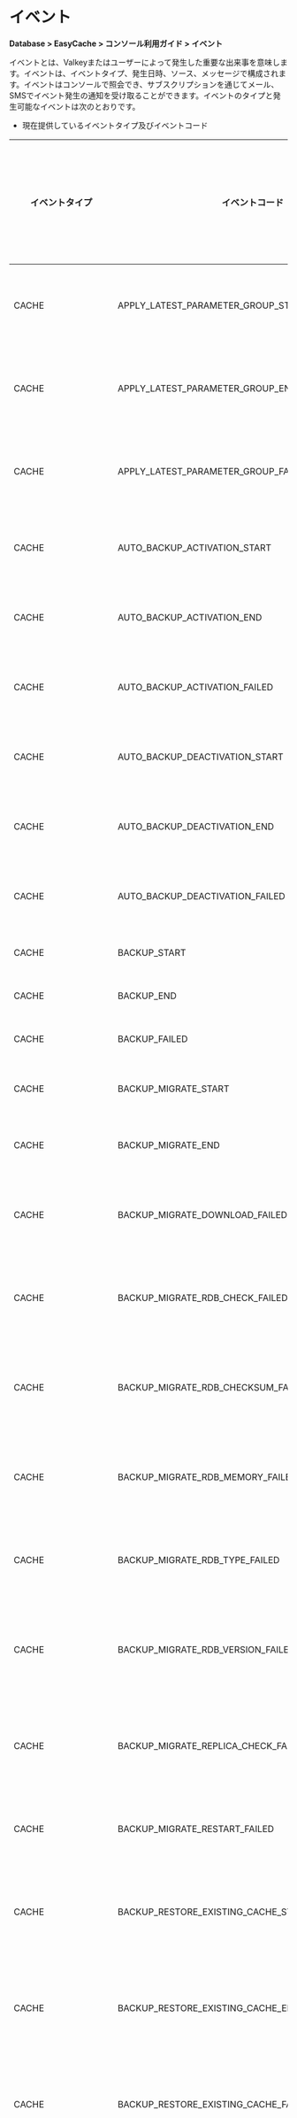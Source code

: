 # イベント

**Database > EasyCache > コンソール利用ガイド > イベント**

イベントとは、Valkeyまたはユーザーによって発生した重要な出来事を意味します。イベントは、イベントタイプ、発生日時、ソース、メッセージで構成されます。イベントはコンソールで照会でき、サブスクリプションを通じてメール、SMSでイベント発生の通知を受け取ることができます。イベントのタイプと発生可能なイベントは次のとおりです。

* 現在提供しているイベントタイプ及びイベントコード

| イベントタイプ | イベントコード | サブスクリプション | 説明 |
| - | - | - | - |
| CACHE | APPLY_LATEST_PARAMETER_GROUP_START | はい | 最新パラメータグループの適用を開始 |
| CACHE | APPLY_LATEST_PARAMETER_GROUP_END | はい | 最新パラメータグループの適用が完了 |
| CACHE | APPLY_LATEST_PARAMETER_GROUP_FAILED | はい | 最新パラメータグループの適用に失敗 |
| CACHE | AUTO_BACKUP_ACTIVATION_START | はい | 自動バックアップの有効化を開始 |
| CACHE | AUTO_BACKUP_ACTIVATION_END | はい | 自動バックアップの有効化が完了 |
| CACHE | AUTO_BACKUP_ACTIVATION_FAILED | はい | 自動バックアップの有効化に失敗 |
| CACHE | AUTO_BACKUP_DEACTIVATION_START | はい | 自動バックアップの無効化を開始 |
| CACHE | AUTO_BACKUP_DEACTIVATION_END | はい | 自動バックアップの無効化が完了 |
| CACHE | AUTO_BACKUP_DEACTIVATION_FAILED | はい | 自動バックアップの無効化に失敗 |
| CACHE | BACKUP_START | はい | バックアップを開始 |
| CACHE | BACKUP_END | はい | バックアップが完了 |
| CACHE | BACKUP_FAILED | はい | バックアップに失敗 |
| CACHE | BACKUP_MIGRATE_START | いいえ | バックアップの移行を開始 |
| CACHE | BACKUP_MIGRATE_END | いいえ | バックアップの移行が完了 |
| CACHE | BACKUP_MIGRATE_DOWNLOAD_FAILED | いいえ | バックアップ移行のダウンロードに失敗 |
| CACHE | BACKUP_MIGRATE_RDB_CHECK_FAILED | いいえ | バックアップ移行のRDBチェックに失敗 |
| CACHE | BACKUP_MIGRATE_RDB_CHECKSUM_FAILED | いいえ | バックアップ移行のRDBチェックサムに失敗 |
| CACHE | BACKUP_MIGRATE_RDB_MEMORY_FAILED | いいえ | バックアップ移行のRDBメモリに失敗 |
| CACHE | BACKUP_MIGRATE_RDB_TYPE_FAILED | いいえ | バックアップ移行のRDBタイプに失敗 |
| CACHE | BACKUP_MIGRATE_RDB_VERSION_FAILED | いいえ | バックアップ移行のRDBバージョンに失敗 |
| CACHE | BACKUP_MIGRATE_REPLICA_CHECK_FAILED | いいえ | バックアップ移行のレプリカチェックに失敗 |
| CACHE | BACKUP_MIGRATE_RESTART_FAILED | いいえ | バックアップ移行の再起動に失敗 |
| CACHE | BACKUP_RESTORE_EXISTING_CACHE_START | はい | 既存のキャッシュへのバックアップ復元を開始 |
| CACHE | BACKUP_RESTORE_EXISTING_CACHE_END | はい | 既存のキャッシュへのバックアップ復元が完了 |
| CACHE | BACKUP_RESTORE_EXISTING_CACHE_FAILED | はい | 既存のキャッシュへのバックアップ復元に失敗 |
| CACHE | BACKUP_RESTORE_EXISTING_CACHE_DOWNLOAD_FAILED | はい | 既存のキャッシュへのバックアップ復元ダウンロードに失敗 |
| CACHE | BACKUP_RESTORE_EXISTING_CACHE_RDB_CHECK_FAILED | はい | 既存のキャッシュへのバックアップ復元RDBチェックに失敗 |
| CACHE | BACKUP_RESTORE_EXISTING_CACHE_RDB_CHECKSUM_FAILED | はい | 既存のキャッシュへのバックアップ復元RDBチェックサムに失敗 |
| CACHE | BACKUP_RESTORE_EXISTING_CACHE_RDB_MEMORY_FAILED | はい | 既存のキャッシュへのバックアップ復元RDBメモリに失敗 |
| CACHE | BACKUP_RESTORE_EXISTING_CACHE_RDB_TYPE_FAILED | はい | 既存のキャッシュへのバックアップ復元RDBタイプに失敗 |
| CACHE | BACKUP_RESTORE_EXISTING_CACHE_RDB_VERSION_FAILED | はい | 既存のキャッシュへのバックアップ復元RDBバージョンに失敗 |
| CACHE | BACKUP_RESTORE_EXISTING_CACHE_REPLICA_CHECK_FAILED | はい | 既存のキャッシュへのバックアップ復元レプリカチェックに失敗 |
| CACHE | BACKUP_RESTORE_EXISTING_CACHE_RESTART_FAILED | はい | 既存のキャッシュへのバックアップ復元再起動に失敗 |
| CACHE | BACKUP_RESTORE_NEW_CACHE_START | はい | 新規キャッシュへのバックアップ復元を開始 |
| CACHE | BACKUP_RESTORE_NEW_CACHE_END | はい | 新規キャッシュへのバックアップ復元が完了 |
| CACHE | BACKUP_RESTORE_NEW_CACHE_FAILED | はい | 新規キャッシュへのバックアップ復元に失敗 |
| CACHE | CACHE_CERTIFICATE_UPDATE_START | はい | キャッシュ証明書の更新を開始 |
| CACHE | CACHE_CERTIFICATE_UPDATE_END | はい | キャッシュ証明書の更新が完了 |
| CACHE | CACHE_CERTIFICATE_UPDATE_FAILED | はい | キャッシュ証明書の更新に失敗 |
| CACHE | CACHE_CREATION_START | はい | キャッシュの作成を開始 |
| CACHE | CACHE_CREATION_END | はい | キャッシュの作成が完了 |
| CACHE | CACHE_CREATION_FAILED | はい | キャッシュの作成に失敗 |
| CACHE | CACHE_DATA_EXPORTING_START | はい | キャッシュデータのエクスポートを開始 |
| CACHE | CACHE_DATA_EXPORTING_END | はい | キャッシュデータのエクスポートが完了 |
| CACHE | CACHE_DATA_EXPORTING_FAILED | はい | キャッシュデータのエクスポートに失敗 |
| CACHE | CACHE_DATA_EXPORTING_RDB_CREATE_FAILED | はい | キャッシュデータエクスポートのRDB作成に失敗 |
| CACHE | CACHE_DATA_EXPORTING_SETTING_FAILED | はい | キャッシュデータエクスポートの設定に失敗 |
| CACHE | CACHE_DATA_EXPORTING_UPLOAD_FAILED | はい | キャッシュデータエクスポートのアップロードに失敗 |
| CACHE | CACHE_DATA_IMPORTING_START | はい | キャッシュデータのインポートを開始 |
| CACHE | CACHE_DATA_IMPORTING_END | はい | キャッシュデータのインポートが完了 |
| CACHE | CACHE_DATA_IMPORTING_FAILED | はい | キャッシュデータのインポートに失敗 |
| CACHE | CACHE_DATA_IMPORTING_DOWNLOAD_FAILED | はい | キャッシュデータインポートのダウンロードに失敗 |
| CACHE | CACHE_DATA_IMPORTING_RDB_CHECK_FAILED | はい | キャッシュデータインポートのRDBチェックに失敗 |
| CACHE | CACHE_DATA_IMPORTING_RDB_CHECKSUM_FAILED | はい | キャッシュデータインポートのRDBチェックサムに失敗 |
| CACHE | CACHE_DATA_IMPORTING_RDB_MEMORY_FAILED | はい | キャッシュデータインポートのRDBメモリに失敗 |
| CACHE | CACHE_DATA_IMPORTING_RDB_TYPE_FAILED | はい | キャッシュデータインポートのRDBタイプに失敗 |
| CACHE | CACHE_DATA_IMPORTING_RDB_VERSION_FAILED | はい | キャッシュデータインポートのRDBバージョンに失敗 |
| CACHE | CACHE_DATA_IMPORTING_REPLICA_CHECK_FAILED | はい | キャッシュデータインポートのレプリカチェックに失敗 |
| CACHE | CACHE_DATA_IMPORTING_RESTART_FAILED | はい | キャッシュデータインポートの再起動に失敗 |
| CACHE | CACHE_DATA_IMPORTING_SETTING_FAILED | はい | キャッシュデータインポートの設定に失敗 |
| CACHE | CACHE_DELETION_START | はい | キャッシュの削除を開始 |
| CACHE | CACHE_DELETION_END | はい | キャッシュの削除が完了 |
| CACHE | CACHE_DELETION_FAILED | はい | キャッシュの削除に失敗 |
| CACHE | CACHE_DELETION_PROTECTION_DISABLING_START | はい | キャッシュ削除保護の無効化を開始 |
| CACHE | CACHE_DELETION_PROTECTION_DISABLING_END | はい | キャッシュ削除保護の無効化が完了 |
| CACHE | CACHE_DELETION_PROTECTION_DISABLING_FAILED | はい | キャッシュ削除保護の無効化に失敗 |
| CACHE | CACHE_DELETION_PROTECTION_ENABLING_START | はい | キャッシュ削除保護の有効化を開始 |
| CACHE | CACHE_DELETION_PROTECTION_ENABLING_END | はい | キャッシュ削除保護の有効化が完了 |
| CACHE | CACHE_DELETION_PROTECTION_ENABLING_FAILED | はい | キャッシュ削除保護の有効化に失敗 |
| CACHE | CACHE_DETAIL_MODIFICATION_START | はい | キャッシュ詳細の修正を開始 |
| CACHE | CACHE_DETAIL_MODIFICATION_END | はい | キャッシュ詳細の修正が完了 |
| CACHE | CACHE_DETAIL_MODIFICATION_FAILED | はい | キャッシュ詳細の修正に失敗 |
| CACHE | CACHE_FLAVOR_MODIFICATION_START | はい | キャッシュ仕様の変更を開始 |
| CACHE | CACHE_FLAVOR_MODIFICATION_END | はい | キャッシュ仕様の変更が完了 |
| CACHE | CACHE_FLAVOR_MODIFICATION_FAILED | はい | キャッシュ仕様の変更に失敗 |
| CACHE | CACHE_HIGH_AVAILABILITY_REPAIR_START | はい | キャッシュ高可用性の復旧を開始 |
| CACHE | CACHE_HIGH_AVAILABILITY_REPAIR_END | はい | キャッシュ高可用性の復旧が完了 |
| CACHE | CACHE_HIGH_AVAILABILITY_REPAIR_FAILED | はい | キャッシュ高可用性の復旧に失敗 |
| CACHE | CACHE_MASTER_ROLE_CHANGING_START | はい | キャッシュマスターロールの変更を開始 |
| CACHE | CACHE_MASTER_ROLE_CHANGING_END | はい | キャッシュマスターロールの変更が完了 |
| CACHE | CACHE_MASTER_ROLE_CHANGING_FAILED | はい | キャッシュマスターロールの変更に失敗 |
| CACHE | CACHE_MODIFICATION_START | はい | キャッシュの修正を開始 |
| CACHE | CACHE_MODIFICATION_END | はい | キャッシュの修正が完了 |
| CACHE | CACHE_MODIFICATION_FAILED | はい | キャッシュの修正に失敗 |
| CACHE | CACHE_RESTART_START | はい | キャッシュの再起動を開始 |
| CACHE | CACHE_RESTART_END | はい | キャッシュの再起動が完了 |
| CACHE | CACHE_RESTART_FAILED | はい | キャッシュの再起動に失敗 |
| CACHE | CACHE_STARTING_START | はい | キャッシュの起動を開始 |
| CACHE | CACHE_STARTING_END | はい | キャッシュの起動が完了 |
| CACHE | CACHE_STARTING_FAILED | はい | キャッシュの起動に失敗 |
| CACHE | CACHE_STOPPING_START | はい | キャッシュの停止を開始 |
| CACHE | CACHE_STOPPING_END | はい | キャッシュの停止が完了 |
| CACHE | CACHE_STOPPING_FAILED | はい | キャッシュの停止に失敗 |
| CACHE | CACHE_UPGRADE_START | はい | キャッシュのアップグレードを開始 |
| CACHE | CACHE_UPGRADE_END | はい | キャッシュのアップグレードが完了 |
| CACHE | CACHE_UPGRADE_FAILED | はい | キャッシュのアップグレードに失敗 |
| CACHE | CACHE_UPGRADE_HA_UPGRADE_FAILED | はい | キャッシュアップグレードHAに失敗 |
| CACHE | CACHE_UPGRADE_MASTER_UPGRADE_FAILED | はい | キャッシュアップグレードマスターに失敗 |
| CACHE | CACHE_UPGRADE_REPLICA_PROMOTE_FAILED | はい | キャッシュアップグレードレプリカの昇格に失敗 |
| CACHE | CACHE_UPGRADE_REPLICA_UPGRADE_FAILED | はい | キャッシュアップグレードレプリカに失敗 |
| CACHE | FAILOVER_DNS_FAILED | いいえ | DNS更新に失敗 |
| CACHE | FAILOVER_DNSFAIL | はい | フェイルオーバーDNSに失敗 |
| CACHE | FAILOVER_EXECUTED | はい | フェイルオーバーが発生 |
| CACHE | FLOATING_IP_ATTACHING_START | はい | フローティングIPの接続を開始 |
| CACHE | FLOATING_IP_ATTACHING_END | はい | フローティングIPの接続が完了 |
| CACHE | FLOATING_IP_ATTACHING_FAILED | はい | フローティングIPの接続に失敗 |
| CACHE | FLOATING_IP_DETACHING_START | はい | フローティングIPの解除を開始 |
| CACHE | FLOATING_IP_DETACHING_END | はい | フローティングIPの解除が完了 |
| CACHE | FLOATING_IP_DETACHING_FAILED | はい | フローティングIPの解除に失敗 |
| CACHE | HA_NODE_CREATION_START | はい | HAノードの作成を開始 |
| CACHE | HA_NODE_CREATION_END | はい | HAノードの作成が完了 |
| CACHE | HA_NODE_CREATION_FAILED | はい | HAノードの作成に失敗 |
| CACHE | HA_NODE_DELETION_START | はい | HAノードの削除を開始 |
| CACHE | HA_NODE_DELETION_END | はい | HAノードの削除が完了 |
| CACHE | NODE_OS_UPGRADE_START | はい | ノードOSのアップグレードを開始 |
| CACHE | NODE_OS_UPGRADE_END | はい | ノードOSのアップグレードが完了 |
| CACHE | NODE_OS_UPGRADE_FAILED | はい | ノードOSのアップグレードに失敗 |
| CACHE | READONLY_DOMAIN_ATTACHING_START | はい | 読み取り専用ドメインの接続を開始 |
| CACHE | READONLY_DOMAIN_ATTACHING_END | はい | 読み取り専用ドメインの接続が完了 |
| CACHE | READONLY_DOMAIN_ATTACHING_FAILED | はい | 読み取り専用ドメインの接続に失敗 |
| CACHE | READONLY_DOMAIN_DETACHING_START | はい | 読み取り専用ドメインの解除を開始 |
| CACHE | READONLY_DOMAIN_DETACHING_END | はい | 読み取り専用ドメインの解除が完了 |
| CACHE | READONLY_DOMAIN_DETACHING_FAILED | はい | 読み取り専用ドメインの解除に失敗 |
| CACHE | READONLY_DOMAIN_UPDATE_START | はい | 読み取り専用ドメインの更新を開始 |
| CACHE | READONLY_DOMAIN_UPDATE_END | はい | 読み取り専用ドメインの更新が完了 |
| CACHE | READONLY_DOMAIN_UPDATE_FAILED | はい | 読み取り専用ドメインの更新に失敗 |
| CACHE | SENTINEL_CREATION_START | いいえ | Sentinelノードの作成を開始 |
| CACHE | SENTINEL_CREATION_END | いいえ | Sentinelノードの作成が完了 |
| CACHE | SENTINEL_CREATION_FAILED | いいえ | Sentinelノードの作成に失敗 |
| CACHE | SENTINEL_DELETION_START | いいえ | Sentinelノードの削除を開始 |
| CACHE | SENTINEL_DELETION_END | いいえ | Sentinelノードの削除が完了 |
| CACHE | SENTINEL_DELETION_FAILED | いいえ | Sentinelノードの削除に失敗 |
| CACHE | SENTINEL_FAILOVER | いいえ | フェイルオーバーが発生 |
| CACHE | SENTINEL_FAILOVER_DNSFAIL | いいえ | フェイルオーバーDNSに失敗 |
| CACHE | SENTINEL_QUORUM_UPDATE_START | はい | Sentinelクォーラムの更新を開始 |
| CACHE | SENTINEL_QUORUM_UPDATE_END | はい | Sentinelクォーラムの更新が完了 |
| CACHE | SENTINEL_QUORUM_UPDATE_FAILED | はい | Sentinelクォーラムの更新に失敗 |
| CACHE | SLAVE_NODE_PROMOTION_START | はい | スレーブノードの昇格を開始 |
| CACHE | SLAVE_NODE_PROMOTION_END | はい | スレーブノードの昇格が完了 |
| CACHE | SLAVE_NODE_PROMOTION_FAILED | はい | スレーブノードの昇格に失敗 |
| NODE | NODE_DELETION_START | はい | ノードの削除を開始 |
| NODE | NODE_DELETION_END | はい | ノードの削除が完了 |
| NODE | NODE_DELETION_FAILED | はい | ノードの削除に失敗 |
| NODE | NODE_DOWN_DETECTED | はい | ノードが停止しました |
| NODE | NODE_FLAVOR_MODIFICATION_START | はい | ノード仕様の変更を開始 |
| NODE | NODE_FLAVOR_MODIFICATION_END | はい | ノード仕様の変更が完了 |
| NODE | NODE_FLAVOR_MODIFICATION_FAILED | はい | ノード仕様の変更に失敗 |
| NODE | NODE_PLANNED_MIGRATION_START | はい | ノード計画的移行を開始 |
| NODE | NODE_PLANNED_MIGRATION_END | はい | ノード計画的移行が完了 |
| NODE | NODE_PLANNED_MIGRATION_FAILED | はい | ノード計画的移行に失敗 |
| NODE | NODE_RECOVERED | はい | ノード実行中 |
| NODE | NODE_UPGRADE_START | はい | ノードエンジンのアップグレードを開始 |
| NODE | NODE_UPGRADE_END | はい | ノードエンジンのアップグレードが完了 |
| NODE | NODE_UPGRADE_FAILED | はい | ノードエンジンのアップグレードに失敗 |
| NODE | NODE_UPGRADE_DOWNLOAD_FAILED | はい | ノードエンジンアップグレードのダウンロードに失敗 |
| NODE | NODE_UPGRADE_PROFILE_UPDATE_FAILED | はい | ノードエンジンアップグレードのパラメータグループ更新に失敗 |
| NODE | NODE_UPGRADE_REDIS_N_SENTINEL_START_FAILED | はい | ノードエンジンアップグレードのサービス開始に失敗 |
| NODE | NODE_UPGRADE_REDIS_N_SENTINEL_STOP_FAILED | はい | ノードエンジンアップグレードのサービス停止に失敗 |
| NODE | NODE_UPGRADE_REDIS_UPGRADE_FAILED | はい | ノードエンジンアップグレードのRedisアップグレードに失敗 |
| NODE | NODE_UPGRADE_REPLICA_CHECK_FAILED | はい | ノードエンジンアップグレードのレプリカチェックに失敗 |
| NODE | NODE_UPGRADE_RPM_DELETE_FAILED | はい | ノードエンジンアップグレードのRPM削除に失敗 |
| NODE | NODE_UPGRADE_SENTINEL_START_FAILED | はい | ノードエンジンアップグレードのSentinel開始に失敗 |
| NODE | NODE_UPGRADE_SENTINEL_STOP_FAILED | はい | ノードエンジンアップグレードのSentinel停止に失敗 |
| NODE | SENTINEL_INSTANCE_RUNNING | いいえ | インスタンスの実行 |
| NODE | SENTINEL_INSTANCE_STOPPED | いいえ | インスタンスが停止しました |
| NODE | SLAVE_NODE_CREATION_START | はい | レプリケーションノードの作成を開始 |
| NODE | SLAVE_NODE_CREATION_END | はい | レプリケーションノードの作成が完了 |
| NODE | SLAVE_NODE_CREATION_FAILED | はい | レプリケーションノードの作成に失敗 |
| NODE | STATUS_CHANGED_DISABLED | いいえ | 無効 |
| NODE | STATUS_CHANGED_ENABLED | いいえ | 有効 |
| DB_SECURITY_GROUP | DB_SECURITY_GROUP_CREATION_START | いいえ | DBセキュリティグループの作成を開始 |
| DB_SECURITY_GROUP | DB_SECURITY_GROUP_CREATION_END | いいえ | DBセキュリティグループの作成が完了 |
| DB_SECURITY_GROUP | DB_SECURITY_GROUP_CREATION_FAILED | いいえ | DBセキュリティグループの作成に失敗 |
| DB_SECURITY_GROUP | DB_SECURITY_GROUP_DELETION_START | いいえ | DBセキュリティグループの削除を開始 |
| DB_SECURITY_GROUP | DB_SECURITY_GROUP_DELETION_END | いいえ | DBセキュリティグループの削除が完了 |
| DB_SECURITY_GROUP | DB_SECURITY_GROUP_DELETION_FAILED | いいえ | DBセキュリティグループの削除に失敗 |
| DB_SECURITY_GROUP | DB_SECURITY_GROUP_MODIFICATION_START | いいえ | DBセキュリティグループの修正を開始 |
| DB_SECURITY_GROUP | DB_SECURITY_GROUP_MODIFICATION_END | いいえ | DBセキュリティグループの修正が完了 |
| DB_SECURITY_GROUP | DB_SECURITY_GROUP_MODIFICATION_FAILED | いいえ | DBセキュリティグループの修正に失敗 |
| DB_SECURITY_GROUP | DB_SECURITY_GROUP_RULE_CREATION_START | いいえ | DBセキュリティグループのルール作成を開始 |
| DB_SECURITY_GROUP | DB_SECURITY_GROUP_RULE_CREATION_END | いいえ | DBセキュリティグループのルール作成が完了 |
| DB_SECURITY_GROUP | DB_SECURITY_GROUP_RULE_CREATION_FAILED | いいえ | DBセキュリティグループのルール作成に失敗 |
| DB_SECURITY_GROUP | DB_SECURITY_GROUP_RULE_DELETION_START | いいえ | DBセキュリティグループのルール削除を開始 |
| DB_SECURITY_GROUP | DB_SECURITY_GROUP_RULE_DELETION_END | いいえ | DBセキュリティグループのルール削除が完了 |
| DB_SECURITY_GROUP | DB_SECURITY_GROUP_RULE_DELETION_FAILED | いいえ | DBセキュリティグループのルール削除に失敗 |
| DB_SECURITY_GROUP | DB_SECURITY_GROUP_RULE_MODIFICATION_START | いいえ | DBセキュリティグループのルール修正を開始 |
| DB_SECURITY_GROUP | DB_SECURITY_GROUP_RULE_MODIFICATION_END | いいえ | DBセキュリティグループのルール修正が完了 |
| DB_SECURITY_GROUP | DB_SECURITY_GROUP_RULE_MODIFICATION_FAILED | いいえ | DBセキュリティグループのルール修正に失敗 |
| PARAMETER_GROUP | PROFILE_UPDATE_START | いいえ | プロファイルの更新を開始 |
| PARAMETER_GROUP | PROFILE_UPDATE_END | いいえ | プロファイルの更新が完了 |
| PARAMETER_GROUP | PROFILE_UPDATE_FAILED | いいえ | プロファイルの更新に失敗 |
| MONITORING | METRIC_ALARM_TRIGGERED | はい | モニタリングアラームが発生 |

* 記録は残っていますが、これ以上新規作成されないイベントコード

| イベントタイプ | イベントコード | サブスクリプション | 説明 |
| - | - | - | - |
| CACHE | GROUP_CERTIFICATE_UPDATE_START | いいえ | グループ証明書の更新を開始 |
| CACHE | GROUP_CERTIFICATE_UPDATE_END | いいえ | グループ証明書の更新が完了 |
| CACHE | GROUP_CERTIFICATE_UPDATE_FAILED | いいえ | グループ証明書の更新に失敗 |
| CACHE | GROUP_CREATION_START | いいえ | グループの作成を開始 |
| CACHE | GROUP_CREATION_END | いいえ | グループの作成が完了 |
| CACHE | GROUP_CREATION_FAILED | いいえ | グループの作成に失敗 |
| CACHE | GROUP_DATA_EXPORTING_START | いいえ | グループデータのエクスポートを開始 |
| CACHE | GROUP_DATA_EXPORTING_END | いいえ | グループデータのエクスポートが完了 |
| CACHE | GROUP_DATA_EXPORTING_FAILED | いいえ | グループデータのエクスポートに失敗 |
| CACHE | GROUP_DATA_EXPORTING_RDB_CREATE_FAILED | いいえ | グループデータエクスポートのRDB作成に失敗 |
| CACHE | GROUP_DATA_EXPORTING_SETTING_FAILED | いいえ | グループデータエクスポートの設定に失敗 |
| CACHE | GROUP_DATA_EXPORTING_UPLOAD_FAILED | いいえ | グループデータエクスポートのアップロードに失敗 |
| CACHE | GROUP_DATA_IMPORTING_START | いいえ | グループデータのインポートを開始 |
| CACHE | GROUP_DATA_IMPORTING_END | いいえ | グループデータのインポートが完了 |
| CACHE | GROUP_DATA_IMPORTING_DOWNLOAD_FAILED | いいえ | グループデータインポートのダウンロードに失敗 |
| CACHE | GROUP_DATA_IMPORTING_RDB_CHECK_FAILED | いいえ | グループデータインポートのRDBチェックに失敗 |
| CACHE | GROUP_DATA_IMPORTING_RDB_CHECKSUM_FAILED | いいえ | グループデータインポートのRDBチェックサムに失敗 |
| CACHE | GROUP_DATA_IMPORTING_RDB_MEMORY_FAILED | いいえ | グループデータインポートのRDBメモリに失敗 |
| CACHE | GROUP_DATA_IMPORTING_RDB_TYPE_FAILED | いいえ | グループデータインポートのRDBタイプに失敗 |
| CACHE | GROUP_DATA_IMPORTING_RDB_VERSION_FAILED | いいえ | グループデータインポートのRDBバージョンに失敗 |
| CACHE | GROUP_DATA_IMPORTING_REPLICA_CHECK_FAILED | いいえ | グループデータインポートのレプリカチェックに失敗 |
| CACHE | GROUP_DATA_IMPORTING_RESTART_FAILED | いいえ | グループデータインポートの再起動に失敗 |
| CACHE | GROUP_DATA_IMPORTING_SETTING_FAILED | いいえ | グループデータインポートの設定に失敗 |
| CACHE | GROUP_DELETION_START | いいえ | グループの削除を開始 |
| CACHE | GROUP_DELETION_END | いいえ | グループの削除が完了 |
| CACHE | GROUP_DELETION_FAILED | いいえ | グループの削除に失敗 |
| CACHE | GROUP_FLAVOR_MODIFICATION_START | いいえ | グループ仕様の変更を開始 |
| CACHE | GROUP_FLAVOR_MODIFICATION_END | いいえ | グループ仕様の変更が完了 |
| CACHE | GROUP_FLAVOR_MODIFICATION_FAILED | いいえ | グループ仕様の変更に失敗 |
| CACHE | GROUP_MODIFICATION_START | いいえ | グループの修正を開始 |
| CACHE | GROUP_MODIFICATION_END | いいえ | グループの修正が完了 |
| CACHE | GROUP_MODIFICATION_FAILED | いいえ | グループの修正に失敗 |
| CACHE | GROUP_RESTART_START | いいえ | グループの再起動を開始 |
| CACHE | GROUP_RESTART_END | いいえ | グループの再起動が完了 |
| CACHE | GROUP_RESTART_FAILED | いいえ | グループの再起動に失敗 |
| CACHE | GROUP_UPGRADE_START | いいえ | グループのアップグレードを開始 |
| CACHE | GROUP_UPGRADE_END | いいえ | グループのアップグレードが完了 |
| CACHE | GROUP_UPGRADE_FAILED | いいえ | グループのアップグレードに失敗 |
| CACHE | GROUP_UPGRADE_HA_UPGRADE_FAILED | いいえ | グループアップグレードHAに失敗 |
| CACHE | GROUP_UPGRADE_MASTER_UPGRADE_FAILED | いいえ | グループアップグレードマスターに失敗 |
| CACHE | GROUP_UPGRADE_REPLICA_PROMOTE_FAILED | いいえ | グループアップグレードレプリカの昇格に失敗 |
| CACHE | GROUP_UPGRADE_REPLICA_UPGRADE_FAILED | いいえ | グループアップグレードレプリカに失敗 |


## イベントのサブスクリプション

イベントタイプ、コード、ソースで分類してイベントをサブスクライブできます。イベントタイプでサブスクライブすると、イベントタイプに含まれる全てのイベントコードの通知を受け取ります。通知が広範囲すぎる場合は、イベントコードとソースで細分化してサブスクライブできます。プロジェクトメンバーのみを通知対象ユーザーとして選択できます。デフォルトではメールでイベント通知が送信され、実名認証済みの携帯電話番号が登録されている場合にのみ、SMSで追加のイベント通知が送信されます。

![event1.PNG](https://static.toastoven.net/prod_easycache/25.09.27/event1.PNG)
![event2.PNG](https://static.toastoven.net/prod_easycache/25.09.27/event2.PNG)

❶: **イベントサブスクリプション登録**を押すと、イベントサブスクリプションを登録できるポップアップウィンドウが表示されます。
❷: サブスクライブするイベントタイプを選択します。イベントタイプによって選択できるイベントコードが変わります。
❸: イベントテンプレートを利用すると、テンプレートに予め定義されたイベントコードを一度に入力できます。
❹: サブスクライブするイベントコードを直接選択します。イベントテンプレートを使用した状態でイベントコードを変更すると、イベントテンプレートの項目が解除されます。
❺: サブスクライブするイベントソースを直接選択します。
❻: イベント通知を受け取るユーザーグループを選択します。
❼: 通知タイプを通じて通知を受け取る方法を選択します。
❽: 有効化するかどうかを選択します。有効化を**いいえ**に選択した場合、イベント発生通知は送信されません。